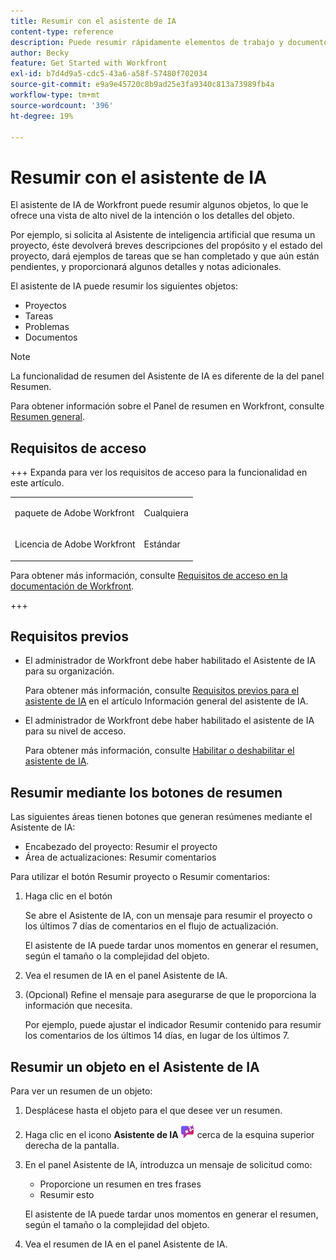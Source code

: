 ```yaml
---
title: Resumir con el asistente de IA
content-type: reference
description: Puede resumir rápidamente elementos de trabajo y documentos mediante la funcionalidad Resumir.
author: Becky
feature: Get Started with Workfront
exl-id: b7d4d9a5-cdc5-43a6-a58f-57480f702034
source-git-commit: e9a9e45720c8b9ad25e3fa9340c813a73989fb4a
workflow-type: tm+mt
source-wordcount: '396'
ht-degree: 19%

---
```


# Resumir con el asistente de IA

El asistente de IA de Workfront puede resumir algunos objetos, lo que le ofrece una vista de alto nivel de la intención o los detalles del objeto.

Por ejemplo, si solicita al Asistente de inteligencia artificial que resuma un proyecto, éste devolverá breves descripciones del propósito y el estado del proyecto, dará ejemplos de tareas que se han completado y que aún están pendientes, y proporcionará algunos detalles y notas adicionales.

El asistente de IA puede resumir los siguientes objetos:

* Proyectos
* Tareas
* Problemas
* Documentos

>[!NOTE]
>
>La funcionalidad de resumen del Asistente de IA es diferente de la del panel Resumen.
>
>Para obtener información sobre el Panel de resumen en Workfront, consulte [Resumen general](/help/quicksilver/workfront-basics/the-new-workfront-experience/summary-overview.md).



## Requisitos de acceso

+++ Expanda para ver los requisitos de acceso para la funcionalidad en este artículo.

<table style="table-layout:auto"> 
 <col> 
 <col> 
 <tbody> 
  <tr> 
   <td role="rowheader">paquete de Adobe Workfront</td> 
   <td> <p>Cualquiera </p> </td> 
  </tr> 
  <tr> 
   <td role="rowheader">Licencia de Adobe Workfront</td> 
   <td><p>Estándar</p>
  </tr> 
 </tbody> 
</table>

Para obtener más información, consulte [Requisitos de acceso en la documentación de Workfront](/help/quicksilver/administration-and-setup/add-users/access-levels-and-object-permissions/access-level-requirements-in-documentation.md).

+++

## Requisitos previos

* El administrador de Workfront debe haber habilitado el Asistente de IA para su organización.

  Para obtener más información, consulte [Requisitos previos para el asistente de IA](/help/quicksilver/workfront-basics/ai-assistant/ai-assistant-overview.md#prerequisites-to-ai-assistant) en el artículo Información general del asistente de IA.
* El administrador de Workfront debe haber habilitado el asistente de IA para su nivel de acceso.

  Para obtener más información, consulte [Habilitar o deshabilitar el asistente de IA](/help/quicksilver/workfront-basics/ai-assistant/enable-or-disable-assistant.md).

## Resumir mediante los botones de resumen

Las siguientes áreas tienen botones que generan resúmenes mediante el Asistente de IA:

* Encabezado del proyecto: Resumir el proyecto
* Área de actualizaciones: Resumir comentarios

Para utilizar el botón Resumir proyecto o Resumir comentarios:

1. Haga clic en el botón

   Se abre el Asistente de IA, con un mensaje para resumir el proyecto o los últimos 7 días de comentarios en el flujo de actualización.

   El asistente de IA puede tardar unos momentos en generar el resumen, según el tamaño o la complejidad del objeto.

1. Vea el resumen de IA en el panel Asistente de IA.
1. (Opcional) Refine el mensaje para asegurarse de que le proporciona la información que necesita.

   Por ejemplo, puede ajustar el indicador Resumir contenido para resumir los comentarios de los últimos 14 días, en lugar de los últimos 7.

## Resumir un objeto en el Asistente de IA

Para ver un resumen de un objeto:

1. Desplácese hasta el objeto para el que desee ver un resumen.
1. Haga clic en el icono **Asistente de IA** ![icono Asistente de IA](assets/ai-assistant-icon.png) cerca de la esquina superior derecha de la pantalla.
1. En el panel Asistente de IA, introduzca un mensaje de solicitud como:

   * Proporcione un resumen en tres frases
   * Resumir esto

   El asistente de IA puede tardar unos momentos en generar el resumen, según el tamaño o la complejidad del objeto.

1. Vea el resumen de IA en el panel Asistente de IA.

